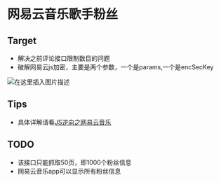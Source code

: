 ﻿# 网易云音乐歌手粉丝

## Target 
* 解决之前评论接口限制数目的问题
* 破解网易云js加密，主要是两个参数，一个是params,一个是encSecKey

![在这里插入图片描述](https://github.com/librauee/Reptile/blob/master/wyy/fans.png#pic_center)

## Tips

* 具体详解请看[JS逆向之网易云音乐](https://mp.weixin.qq.com/s/prahlIq527XkirDE51jMjg)

## TODO
* 该接口只能抓取50页，即1000个粉丝信息
* 网易云音乐app可以显示所有粉丝信息

